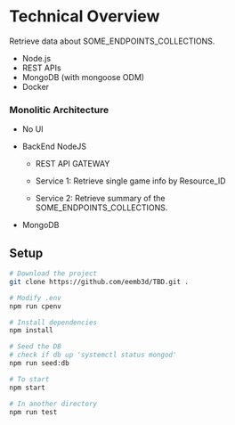 # Technical Overview

Retrieve data about SOME_ENDPOINTS_COLLECTIONS.

- Node.js
- REST APIs
- MongoDB (with mongoose ODM)
- Docker

### Monolitic Architecture

- No UI

- BackEnd NodeJS

  - REST API GATEWAY

  - Service 1: Retrieve single game info by Resource_ID

  - Service 2: Retrieve summary of the SOME_ENDPOINTS_COLLECTIONS.

- MongoDB

## Setup

```sh
# Download the project
git clone https://github.com/eemb3d/TBD.git .

# Modify .env
npm run cpenv

# Install dependencies
npm install

# Seed the DB
# check if db up 'systemctl status mongod'
npm run seed:db

# To start
npm start

# In another directory
npm run test

```
